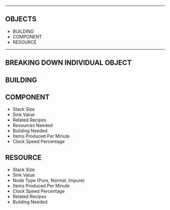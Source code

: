 ---------------------------------
OBJECTS
---------------------------------
- BUILDING
- COMPONENT
- RESOURCE

---------------------------------
BREAKING DOWN INDIVIDUAL OBJECT
---------------------------------

BUILDING
---------------------------------


COMPONENT
---------------------------------
- Stack Size
- Sink Value
- Related Recipes
- Resources Needed
- Building Needed
- Items Produced Per Minute
- Clock Speed Percentage

RESOURCE
---------------------------------
- Stack Size
- Sink Value
- Node Type (Pure, Normal, Impure)
- Items Produced Per Minute
- Clock Speed Percentage
- Related Recipes
- Building Needed
